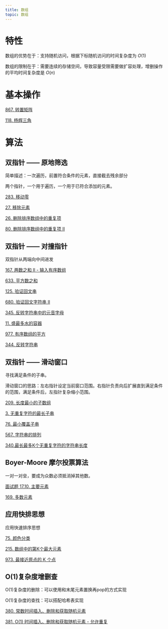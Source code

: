 ```yaml
---
title: 数组
topic: 数组
---
```



# 特性

数组的优势在于：支持随机访问，根据下标随机访问的时间复杂度为 $O(1)$

数组的限制在于：需要连续的存储空间，导致容量受限需要做扩容处理，增删操作的平均时间复杂度是 $O(n)$

# 基本操作

[867. 转置矩阵](/leetcode/0867.transpose-matrix/)

[118. 杨辉三角](/leetcode/0118.pascals-triangle/)


# 算法
## 双指针 —— 原地筛选

简单描述：一次遍历，前置符合条件的元素，直接截去残余部分

两个指针，一个用于遍历，一个用于已符合添加的元素。

[283. 移动零](/leetcode/0283.move-zeroes/)

[27. 移除元素](/leetcode/0027.remove-element/)

[26. 删除排序数组中的重复项](/leetcode/0026.remove-duplicates-from-sorted-array)

[80. 删除排序数组中的重复项 II](/leetcode/0080.remove-duplicates-from-sorted-array-ii)


## 双指针 —— 对撞指针

双指针从两端向中间进发

[167. 两数之和 II - 输入有序数组](/leetcode/0167.two-sum-ii-input-array-is-sorted)

[633. 平方数之和](/leetcode/0633.sum-of-square-numbers/)

[125. 验证回文串](/leetcode/0125.valid-palindrome/)

[680. 验证回文字符串 Ⅱ](/leetcode/0680.valid-palindrome-ii/)

[345. 反转字符串中的元音字母](/leetcode/0345.reverse-vowels-of-a-string/solution/)

[11. 盛最多水的容器](/leetcode/0011.container-with-most-water/)

[977. 有序数组的平方](/leetcode/0977.squares-of-a-sorted-array/)

[344. 反转字符串](/leetcode/0344.reverse-string/)

## 双指针 —— 滑动窗口

寻找满足条件的子串。

滑动窗口的思路：左右指针设定当前窗口范围。右指针负责向后扩展直到满足条件的范围，满足条件后，左指针复杂缩小范围。

[209. 长度最小的子数组](/leetcode/0209.minimum-size-subarray-sum)

[3. 无重复字符的最长子串](/leetcode/0003.longest-substring-without-repeating-characters)

[76. 最小覆盖子串](/leetcode/0076.minimum-window-substring)

[567. 字符串的排列](/leetcode/0567.permutation-in-string)

[340.最长最多K个无重复字符的字符串长度](/leetcode/0340.longest-substring-with-at-most-k-distinct-characters/)


## Boyer-Moore 摩尔投票算法

一对一对垒，要成为众数必须抵消掉其他数。

[面试题 17.10. 主要元素](/leetcode/17.10.find-majority-element-lcci/)

[169. 多数元素](/leetcode/0169.majority-element/)



## 应用快排思想

应用快速排序思想

[75. 颜色分类](/leetcode/0075.sort-colors/)

[215. 数组中的第K个最大元素](/leetcode/0215.kth-largest-element-in-an-array/)

[973. 最接近原点的 K 个点](/leetcode/0973.k-closest-points-to-origin)



## O(1)复杂度增删查

O(1)复杂度的删除：可以使用和末尾元素置换再pop的方式实现

O(1)复杂度的查找：可以搭配哈希表实现

[380. 常数时间插入、删除和获取随机元素](/leetcode/0380.insert-delete-getrandom-o1)

[381. O(1) 时间插入、删除和获取随机元素 - 允许重复](/leetcode/381.insert-delete-getrandom-o1-duplicates-allowed)
